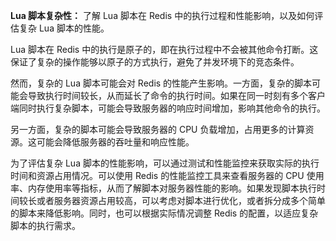 **Lua 脚本复杂性：** 了解 Lua 脚本在 Redis 中的执行过程和性能影响，以及如何评估复杂 Lua 脚本的性能。



Lua 脚本在 Redis 中的执行是原子的，即在执行过程中不会被其他命令打断。这保证了复杂的操作能够以原子的方式执行，避免了并发环境下的竞态条件。

然而，复杂的 Lua 脚本可能会对 Redis 的性能产生影响。一方面，复杂的脚本可能会导致执行时间较长，从而延长了命令的执行时间。如果在同一时刻有多个客户端同时执行复杂脚本，可能会导致服务器的响应时间增加，影响其他命令的执行。

另一方面，复杂的脚本可能会导致服务器的 CPU 负载增加，占用更多的计算资源。这可能会降低服务器的吞吐量和响应性能。

为了评估复杂 Lua 脚本的性能影响，可以通过测试和性能监控来获取实际的执行时间和资源占用情况。可以使用 Redis 的性能监控工具来查看服务器的 CPU 使用率、内存使用率等指标，从而了解脚本对服务器性能的影响。如果发现脚本执行时间较长或者服务器资源占用较高，可以考虑对脚本进行优化，或者拆分成多个简单的脚本来降低影响。同时，也可以根据实际情况调整 Redis 的配置，以适应复杂脚本的执行需求。